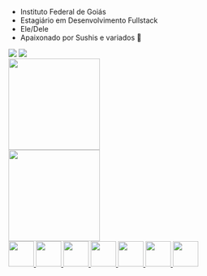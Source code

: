 
- Instituto Federal de Goiás
- Estagiário em Desenvolvimento Fullstack
- Ele/Dele
- Apaixonado por Sushis e variados 🍣
<div>
<a href="https://www.instagram.com/heryck_mbss/" target="_blank"><img src="https://img.shields.io/badge/-Instagram-%23E4405F?style=for-the-badge&logo=instagram&logoColor=white" target="_blank"></a>
<a href="https://www.linkedin.com/in/heryckmbss/" target="_blank"><img src="https://img.shields.io/badge/-LinkedIn-%230077B5?style=for-the-badge&logo=linkedin&logoColor=white" target="_blank"></a>   
</div>

<div>
<a href="https://github.com/seu-usuário-aqui">
<img height="180em" src="https://github-readme-stats.vercel.app/api/top-langs/?username=HeryckMbs&layout=compact&langs_count=7&theme=dracula"/>
  <br>
  <img height="180em" src="https://github-readme-stats.vercel.app/api?username=HeryckMbs&show_icons=true&theme=dracula&include_all_commits=true&count_private=true"/>
</div>

  <img style="width:50px;height:50px" src="https://cdn.jsdelivr.net/gh/devicons/devicon/icons/html5/html5-original-wordmark.svg"/>
  <img style="width:50px;height:50px" src="https://cdn.jsdelivr.net/gh/devicons/devicon/icons/css3/css3-original-wordmark.svg"/>
  <img style="width:50px;height:50px" src="https://cdn.jsdelivr.net/gh/devicons/devicon/icons/javascript/javascript-original.svg"/>
  <img style="width:50px;height:50px" src="https://cdn.jsdelivr.net/gh/devicons/devicon/icons/php/php-original.svg"/>
  <img style="width:50px;height:50px" src="https://cdn.jsdelivr.net/gh/devicons/devicon/icons/laravel/laravel-plain-wordmark.svg"/>
  <img style="width:50px;height:50px" src="https://cdn.jsdelivr.net/gh/devicons/devicon/icons/mysql/mysql-original.svg"/>
  <img style="width:50px;height:50px" src="https://cdn.jsdelivr.net/gh/devicons/devicon/icons/git/git-original.svg"/>
 





  
